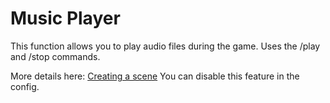 
# Music Player
This function allows you to play audio files during the game.
Uses the /play and /stop commands. 

More details here: [Creating a scene](./example1/index.md)
You can disable this feature in the config. 




